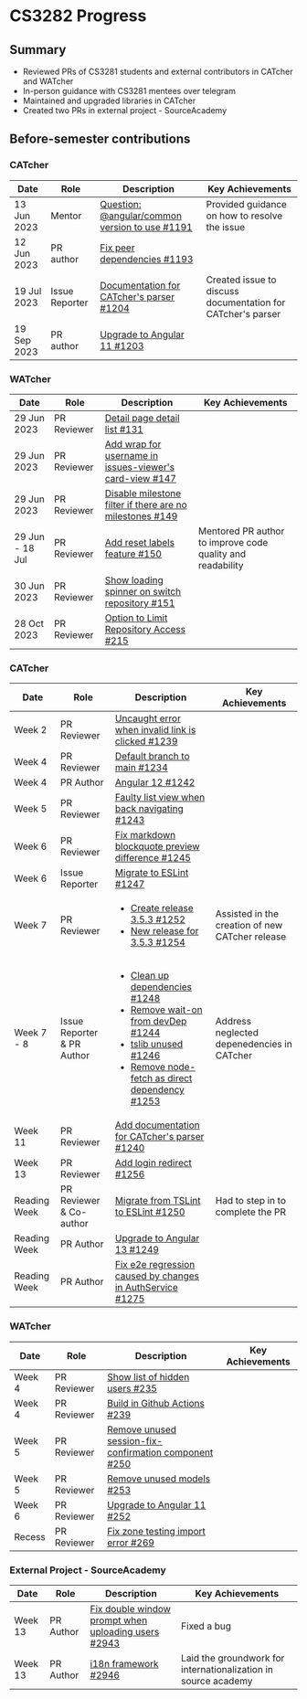 # CS3282 Progress

## Summary

- Reviewed PRs of CS3281 students and external contributors in CATcher and WATcher
- In-person guidance with CS3281 mentees over telegram
- Maintained and upgraded libraries in CATcher
- Created two PRs in external project - SourceAcademy


## Before-semester contributions

### CATcher

| Date   | Role  | Description | Key Achievements | 
|------- | ------| ----------- | ---------------- |
| 13 Jun 2023 | Mentor  | [Question: @angular/common version to use #1191](https://github.com/CATcher-org/CATcher/issues/1191) | Provided guidance on how to resolve the issue |
| 12 Jun 2023 | PR author | [Fix peer dependencies #1193](https://github.com/CATcher-org/CATcher/pull/1193) | 
| 19 Jul 2023 | Issue Reporter | [Documentation for CATcher's parser  #1204](https://github.com/CATcher-org/CATcher/issues/1204) | Created issue to discuss documentation for CATcher's parser |
| 19 Sep 2023 | PR author | [Upgrade to Angular 11 #1203](https://github.com/CATcher-org/CATcher/pull/1203) |


### WATcher

| Date |  Role  | Description | Key Achievements |
| ---- |------- | ----------- | ---------------- |
| 29 Jun 2023 | PR Reviewer | [Detail page detail list #131](https://github.com/CATcher-org/WATcher/pull/131)
| 29 Jun 2023 | PR Reviewer | [Add wrap for username in issues-viewer's card-view #147](https://github.com/CATcher-org/WATcher/pull/147)
| 29 Jun 2023 | PR Reviewer | [Disable milestone filter if there are no milestones #149](https://github.com/CATcher-org/WATcher/pull/149)
| 29 Jun - 18 Jul | PR Reviewer | [Add reset labels feature  #150](https://github.com/CATcher-org/WATcher/pull/150) | Mentored PR author to improve code quality and readability
| 30 Jun 2023 | PR Reviewer |  [Show loading spinner on switch repository #151](https://github.com/CATcher-org/WATcher/pull/151)
| 28 Oct 2023 | PR Reviewer | [Option to Limit Repository Access #215](https://github.com/CATcher-org/WATcher/pull/215)


### CATcher

| Date | Role | Description | Key Achievements |
| ---- | ---- | ----------- | ---------------- |
| Week 2 | PR Reviewer | [Uncaught error when invalid link is clicked #1239](https://github.com/CATcher-org/CATcher/pull/1239)
| Week 4 | PR Reviewer | [Default branch to main #1234](https://github.com/CATcher-org/CATcher/pull/1234)
| Week 4 | PR Author | [Angular 12 #1242](https://github.com/CATcher-org/CATcher/pull/1242)
| Week 5 | PR Reviewer | [Faulty list view when back navigating #1243](https://github.com/CATcher-org/CATcher/pull/1243)
| Week 6 | PR Reviewer | [Fix markdown blockquote preview difference #1245](https://github.com/CATcher-org/CATcher/pull/1245)
| Week 6 | Issue Reporter | [Migrate to ESLint #1247](https://github.com/CATcher-org/CATcher/issues/1247)
| Week 7 | PR Reviewer | <ul><li>[Create release 3.5.3 #1252](https://github.com/CATcher-org/CATcher/pull/1252)</li><li>[New release for 3.5.3 #1254](https://github.com/CATcher-org/CATcher/pull/1254)</li></ul> | Assisted in the creation of new CATcher release
| Week 7 - 8| Issue Reporter & PR Author   | <ul><li>[Clean up dependencies #1248](https://github.com/CATcher-org/CATcher/pull/1248)</li><li>[Remove wait-on from devDep #1244](https://github.com/CATcher-org/CATcher/issues/1244)</li><li>[tslib unused #1246](https://github.com/CATcher-org/CATcher/issues/1246)</li><li>[Remove node-fetch as direct dependency #1253](https://github.com/CATcher-org/CATcher/issues/1253)</li></ul> | Address neglected depenedencies in CATcher
| Week 11 | PR Reviewer | [Add documentation for CATcher's parser #1240](https://github.com/CATcher-org/CATcher/pull/1240) | 
| Week 13 | PR Reviewer | [Add login redirect #1256](https://github.com/CATcher-org/CATcher/pull/1256) | 
| Reading Week | PR Reviewer & Co-author | [Migrate from TSLint to ESLint #1250](https://github.com/CATcher-org/CATcher/pull/1250) | Had to step in to complete the PR
| Reading Week | PR Author | [Upgrade to Angular 13 #1249](https://github.com/CATcher-org/CATcher/pull/1249) |
| Reading Week | PR Author | [Fix e2e regression caused by changes in AuthService #1275](https://github.com/CATcher-org/CATcher/pull/1275)



### WATcher

| Date | Role | Description | Key Achievements |
| ---- | ---- | ----------- | ---------------- |
| Week 4 | PR Reviewer | [Show list of hidden users #235](https://github.com/CATcher-org/WATcher/pull/235)
| Week 4 | PR Reviewer | [Build in Github Actions #239](https://github.com/CATcher-org/WATcher/pull/239)
| Week 5 | PR Reviewer | [Remove unused session-fix-confirmation component #250](https://github.com/CATcher-org/WATcher/pull/250)
| Week 5 | PR Reviewer | [Remove unused models #253](https://github.com/CATcher-org/WATcher/pull/253)
| Week 6 | PR Reviewer | [Upgrade to Angular 11 #252](https://github.com/CATcher-org/WATcher/pull/252)
| Recess | PR Reviewer | [Fix zone testing import error #269](https://github.com/CATcher-org/WATcher/pull/269)

### External Project - SourceAcademy

| Date | Role | Description | Key Achievements |
| ---- | ---- | ----------- | ---------------- |
| Week 13 | PR Author | [Fix double window prompt when uploading users #2943](https://github.com/source-academy/frontend/pull/2943) | Fixed a bug
| Week 13 | PR Author | [i18n framework #2946](https://github.com/source-academy/frontend/pull/2946) | Laid the groundwork for internationalization in source academy